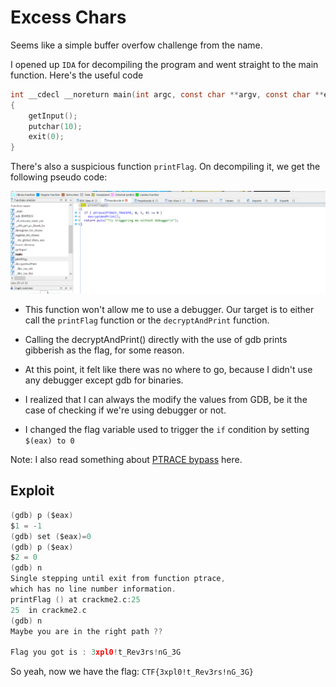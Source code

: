 # Excess Chars

Seems like a simple buffer overfow challenge from the name.

I opened up `IDA` for decompiling the program and went straight to the main function. Here's the useful code

```c
int __cdecl __noreturn main(int argc, const char **argv, const char **envp)
{
    getInput();
    putchar(10);
    exit(0);
}
```

There's also a suspicious function `printFlag`. On decompiling it, we get the following pseudo code:

![IDA-1](ida-1.png)

- This function won't allow me to use a debugger. Our target is to either call the `printFlag` function or the `decryptAndPrint` function.

- Calling the decryptAndPrint() directly with the use of gdb prints gibberish as the flag, for some reason.

- At this point, it felt like there was no where to go, because I didn't use any debugger except gdb for binaries.

- I realized that I can always the modify the values from GDB, be it the case of checking if we're using debugger or not.

- I changed the flag variable used to trigger the `if` condition by setting `$(eax) to 0`

Note: I also read something about [PTRACE bypass](https://gist.github.com/poxyran/71a993d292eee10e95b4ff87066ea8f2) here. 
## Exploit

```c
(gdb) p ($eax)
$1 = -1
(gdb) set ($eax)=0
(gdb) p ($eax)
$2 = 0
(gdb) n
Single stepping until exit from function ptrace,
which has no line number information.
printFlag () at crackme2.c:25
25	in crackme2.c
(gdb) n
Maybe you are in the right path ??

Flag you got is : 3xpl0!t_Rev3rs!nG_3G
```

So yeah, now we have the flag: `CTF{3xpl0!t_Rev3rs!nG_3G}`
